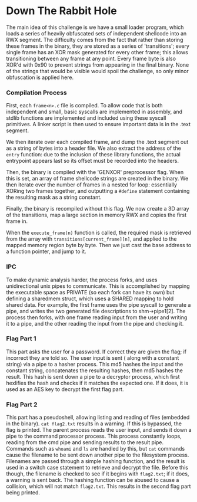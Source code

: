 
# Down The Rabbit Hole



The main idea of this challenge is we have a small loader program, which loads a series of heavily obfuscated sets of independent shellcode into an RWX segment. The difficulty comes from the fact that rather than storing these frames in the binary, they are stored as a series of 'transitions'; every single frame has an XOR mask generated for every other frame; this allows transitioning between any frame at any point.
Every frame byte is also XOR'd with 0x90 to prevent strings from appearing in the final binary. None of the strings that would be visible would spoil the challenge, so only minor obfuscation is applied here.


### Compilation Process

First, each `frame<n>.c` file is compiled. To allow code that is both independent and small, basic syscalls are implemented in assembly, and stdlib functions are implemented and included using these syscall primitives. A linker script is then used to ensure important data is in the .text segment.

We then iterate over each compiled frame, and dump the .text segment out as a string of bytes into a header file. We also extract the address of the `entry` function: due to the inclusion of these library functions, the actual entrypoint appears last so its offset must be recorded into the headers.

Then, the binary is compiled with the 'GENXOR' preprocessor flag. When this is set, an array of frame shellcode strings are created in the binary. We then iterate over the number of frames in a nested for loop: essentially XORing two frames together, and outputting a `#define` statement containing the resulting mask as a string constant.

Finally, the binary is recompiled without this flag. We now create a 3D array of the transitions, map a large section in memory RWX and copies the first frame in.

When the `execute_frame(n)` function is called, the required mask is retrieved from the array with `transitions[current_frame][n]`, and applied to the mapped memory region byte by byte. Then we just cast the base address to a function pointer, and jump to it.



### IPC

To make dynamic analysis harder, the process forks, and uses unidirectional unix pipes to communicate. This is accomplished by mapping the executable space as PRIVATE (so each fork can have its own) but defining a sharedmem struct, which uses a SHARED mapping to hold shared data. For example, the first frame uses the pipe syscall to generate a pipe, and writes the two generated file descriptions to shm->pipe1[2]. The process then forks, with one frame reading input from the user and writing it to a pipe, and the other reading the input from the pipe and checking it.

### Flag Part 1
This part asks the user for a password. If correct they are given the flag; if incorrect they are told so.
The user input is sent ( along with a constant string) via a pipe to a hasher process. This md5 hashes the input and the constant string, concatenates the resulting hashes, then md5 hashes the result. This hash is sent down a pipe to a decryptor process, which first hexlifies the hash and checks if it matches the expected one. If it does, it is used as an AES key to decrypt the first flag part.

### Flag Part 2
This part has a pseudoshell, allowing listing and reading of files (embedded in the binary). `cat flag2.txt` results in a warning. If this is bypassed, the flag is printed.
The parent process reads the user input, and sends it down a pipe to the command processor process. This process constantly loops, reading from the cmd pipe and sending results to the result pipe. Commands such as `whoami` and `ls` are handled by this, but `cat` commands cause the filename to be sent down another pipe to the filesystem process.
Filenames are passed through a simple hashing function, and the result is used in a switch case statement to retrieve and decrypt the file. Before this though, the filename is checked to see if it begins with `flag2.txt`; if it does, a warning is sent back. The hashing function can be abused to cause a collision, which will not match `flag2.txt`. This results in the second flag part being printed.
